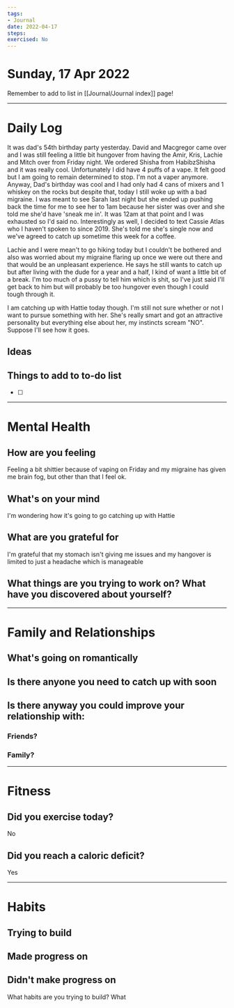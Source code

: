```yaml
---
tags: 
- Journal
date: 2022-04-17
steps:
exercised: No
---
```

# Sunday, 17 Apr 2022

Remember to add to list in [[Journal/Journal index]] page!

---
# Daily Log
It was dad's 54th birthday party yesterday. David and Macgregor came over and I was still feeling a little bit hungover from having the Amir, Kris, Lachie and Mitch over from Friday night. We ordered Shisha from HabibzShisha and it was really cool. Unfortunately I did have 4 puffs of a vape. It felt good but I am going to remain determined to stop. I'm not a vaper anymore. Anyway, Dad's birthday was cool and I had only had 4 cans of mixers and 1 whiskey on the rocks but despite that, today I still woke up with a bad migraine. I was meant to see Sarah last night but she ended up pushing back the time for me to see her to 1am because her sister was over and she told me she'd have 'sneak me in'. It was 12am at that point and I was exhausted so I'd said no. Interestingly as well, I decided to text Cassie Atlas who I haven't spoken to since 2019. She's told me she's single now and we've agreed to catch up sometime this week for a coffee. 

Lachie and I were mean't to go hiking today but I couldn't be bothered and also was worried about my migraine flaring up once we were out there and that would be an unpleasant experience. He says he still wants to catch up but after living with the dude for a year and a half, I kind of want a little bit of a break. I'm too much of a pussy to tell him which is shit, so I've just said I'll get back to him but will probably be too hungover even though I could tough through it.

I am catching up with Hattie today though. I'm still not sure whether or not I want to pursue something with her. She's really smart and got an attractive personality but everything else about her, my instincts scream "NO". Suppose I'll see how it goes.

## Ideas 

## Things to add to to-do list
- [ ] 

---
# Mental Health
## How are you feeling
Feeling a bit shittier because of vaping on Friday and my migraine has given me brain fog, but other than that I feel ok.

## What's on your mind
I'm wondering how it's going to go catching up with Hattie

## What are you grateful for
I'm grateful that my stomach isn't giving me issues and my hangover is limited to just a headache which is manageable


## What things are you trying to work on? What have you discovered about yourself?

---
# Family and Relationships

## What's going on romantically

## Is there anyone you need to catch up with soon

## Is there anyway you could improve your relationship with:
### Friends?

### Family?


---
# Fitness
## Did you exercise today?
No

## Did you reach a caloric deficit?
Yes

---
# Habits
## Trying to build

## Made progress on

## Didn't make progress on
What habits are you trying to build? What


